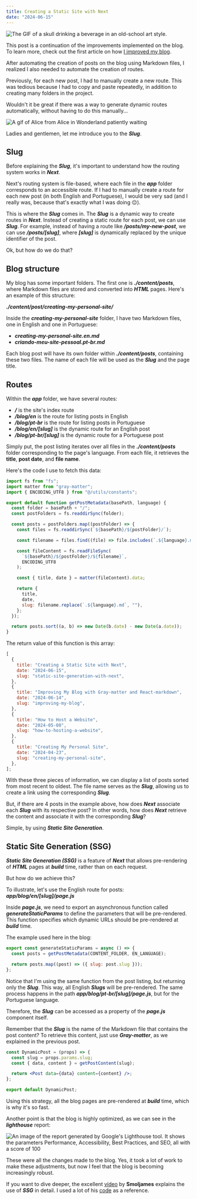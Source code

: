 ```yaml
---
title: Creating a Static Site with Next
date: "2024-06-15"
---
```


![The GIF of a skull drinking a beverage in an old-school art style.](/static-site-generation-with-next/skull.webp)

This post is a continuation of the improvements implemented on the blog. To learn more, check out the first article on how [I improved my blog](/blog/en/improving-my-blog).

After automating the creation of posts on the blog using Markdown files, I realized I also needed to automate the creation of routes.

Previously, for each new post, I had to manually create a new route. This was tedious because I had to copy and paste repeatedly, in addition to creating many folders in the project.

Wouldn't it be great if there was a way to generate dynamic routes automatically, without having to do this manually...

![A gif of Alice from Alice in Wonderland patiently waiting](/static-site-generation-with-next/alice.gif)

Ladies and gentlemen, let me introduce you to the **_Slug_**.

## Slug

Before explaining the **_Slug_**, it's important to understand how the routing system works in **_Next_**.

Next's routing system is file-based, where each file in the **_app_** folder corresponds to an accessible route. If I had to manually create a route for each new post (in both English and Portuguese), I would be very sad (and I really was, because that's exactly what I was doing 😔).

This is where the **_Slug_** comes in. The **_Slug_** is a dynamic way to create routes in **_Next_**. Instead of creating a static route for each post, we can use **_Slug_**. For example, instead of having a route like **_/posts/my-new-post_**, we can use **_/posts/[slug]_**, where **_[slug]_** is dynamically replaced by the unique identifier of the post.

Ok, but how do we do that?

## Blog structure

My blog has some important folders. The first one is **_./content/posts_**, where Markdown files are stored and converted into **_HTML_** pages. Here's an example of this structure:

**_./content/post/creating-my-personal-site/_**

Inside the **_creating-my-personal-site_** folder, I have two Markdown files, one in English and one in Portuguese:

- **_creating-my-personal-site.en.md_**
- **_criando-meu-site-pessoal.pt-br.md_**

Each blog post will have its own folder within **_./content/posts_**, containing these two files. The name of each file will be used as the **_Slug_** and the page title.

## Routes

Within the **_app_** folder, we have several routes:

- **_/_** is the site's index route
- **_/blog/en_** is the route for listing posts in English
- **_/blog/pt-br_** is the route for listing posts in Portuguese
- **_/blog/en/[slug]_** is the dynamic route for an English post
- **_/blog/pt-br/[slug]_** is the dynamic route for a Portuguese post

Simply put, the post listing iterates over all files in the **_./content/posts_** folder corresponding to the page's language. From each file, it retrieves the **title**, **post date**, and **file name**.

Here's the code I use to fetch this data:

```js
import fs from "fs";
import matter from "gray-matter";
import { ENCODING_UTF8 } from "@/utils/constants";

export default function getPostMetadata(basePath, language) {
  const folder = basePath + "/";
  const postFolders = fs.readdirSync(folder);

  const posts = postFolders.map((postFolder) => {
    const files = fs.readdirSync(`${basePath}/${postFolder}/`);

    const filename = files.find((file) => file.includes(`.${language}.md`));

    const fileContent = fs.readFileSync(
      `${basePath}/${postFolder}/${filename}`,
      ENCODING_UTF8
    );

    const { title, date } = matter(fileContent).data;

    return {
      title,
      date,
      slug: filename.replace(`.${language}.md`, ""),
    };
  });

  return posts.sort((a, b) => new Date(b.date) - new Date(a.date));
}
```

The return value of this function is this array:

```js
[
  {
    title: "Creating a Static Site with Next",
    date: "2024-06-15",
    slug: "static-site-generation-with-next",
  },
  {
    title: "Improving My Blog with Gray-matter and React-markdown",
    date: "2024-06-14",
    slug: "improving-my-blog",
  },
  {
    title: "How to Host a Website",
    date: "2024-05-08",
    slug: "how-to-hosting-a-website",
  },
  {
    title: "Creating My Personal Site",
    date: "2024-04-23",
    slug: "creating-my-personal-site",
  },
];
```

With these three pieces of information, we can display a list of posts sorted from most recent to oldest. The file name serves as the **_Slug_**, allowing us to create a link using the corresponding **_Slug_**.

But, if there are 4 posts in the example above, how does **_Next_** associate each **_Slug_** with its respective post? In other words, how does **_Next_** retrieve the content and associate it with the corresponding **_Slug_**?

Simple, by using **_Static Site Generation_**.

## Static Site Generation (SSG)

**_Static Site Generation (SSG)_** is a feature of **_Next_** that allows pre-rendering of **_HTML_** pages at **_build_** time, rather than on each request.

But how do we achieve this?

To illustrate, let's use the English route for posts: **_app/blog/en/[slug]/page.js_**

Inside **_page.js_**, we need to export an asynchronous function called **_generateStaticParams_** to define the parameters that will be pre-rendered. This function specifies which dynamic URLs should be pre-rendered at **_build_** time.

The example used here in the blog:

```js
export const generateStaticParams = async () => {
  const posts = getPostMetadata(CONTENT_FOLDER, EN_LANGUAGE);

  return posts.map((post) => ({ slug: post.slug }));
};
```

Notice that I'm using the same function from the post listing, but returning only the **_Slug_**. This way, all English **_Slugs_** will be pre-rendered. The same process happens in the path **_app/blog/pt-br/[slug]/page.js_**, but for the Portuguese language.

Therefore, the **_Slug_** can be accessed as a property of the **_page.js_** component itself.

Remember that the **_Slug_** is the name of the Markdown file that contains the post content? To retrieve this content, just use **_Gray-matter_**, as we explained in the previous post.

```jsx
const DynamicPost = (props) => {
  const slug = props.params.slug;
  const { data, content } = getPostContent(slug);

  return <Post data={data} content={content} />;
};

export default DynamicPost;
```

Using this strategy, all the blog pages are pre-rendered at **_build_** time, which is why it's so fast.

Another point is that the blog is highly optimized, as we can see in the **_lighthouse_** report:

![An image of the report generated by Google's Lighthouse tool. It shows the parameters Performance, Accessibility, Best Practices, and SEO, all with a score of 100](/static-site-generation-with-next/lighthouse.png)

These were all the changes made to the blog. Yes, it took a lot of work to make these adjustments, but now I feel that the blog is becoming increasingly robust.

If you want to dive deeper, the excellent [vídeo](https://www.youtube.com/watch?v=QIIc5EYSZpw) by **Smoljames** explains the use of **_SSG_** in detail. I used a lot of his [code](https://github.com/jamezmca/static-recipe-blog/tree/main) as a reference.
